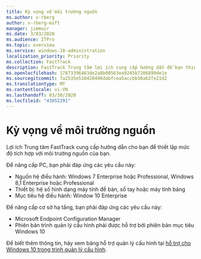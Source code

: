 ```yaml
---
title: Kỳ vọng về môi trường nguồn
ms.author: v-rberg
author: v-rberg-msft
manager: jimmuir
ms.date: 3/03/2020
ms.audience: ITPro
ms.topic: overview
ms.service: windows-10-administration
localization_priority: Priority
ms.collection: FastTrack
description: FastTrack Trung tâm lợi ích cung cấp hướng dẫn để bạn thiết lập mức độ tích hợp với môi trường nguồn của bạn để triển khai Windows 10.
ms.openlocfilehash: 17873396463de2a8b08563ea9245b7206890de1e
ms.sourcegitcommit: 7a2535e510420496dabfcea5accbb36ab2fe21d2
ms.translationtype: MT
ms.contentlocale: vi-VN
ms.lasthandoff: 03/30/2020
ms.locfileid: "43052291"
---
```

# <a name="source-environment-expectations"></a>Kỳ vọng về môi trường nguồn

Lợi ích Trung tâm FastTrack cung cấp hướng dẫn cho bạn để thiết lập mức độ tích hợp với môi trường nguồn của bạn.
  
Để nâng cấp PC, bạn phải đáp ứng các yêu cầu này:

- Nguồn hệ điều hành: Windows 7 Enterprise hoặc Professional, Windows 8,1 Enterprise hoặc Professional
- Thiết bị: hệ số hình dạng máy tính để bàn, sổ tay hoặc máy tính bảng
- Mục tiêu hệ điều hành: Window 10 Enterprise

Để nâng cấp cơ sở hạ tầng, bạn phải đáp ứng các yêu cầu này:   

- Microsoft Endpoint Configuration Manager  
- Phiên bản trình quản lý cấu hình phải được hỗ trợ bởi phiên bản mục tiêu Windows 10

Để biết thêm thông tin, hãy xem bảng hỗ trợ quản lý cấu hình tại [hỗ trợ cho Windows 10 trong trình quản lý cấu hình](https://docs.microsoft.com/sccm/core/plan-design/configs/support-for-windows-10).
  